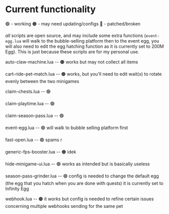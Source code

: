 # Current functionality

🟢 - working
🟠 - may need updating/configs
🔴 - patched/broken

*all* scripts are open source, and may include some extra functions (`event-egg.lua` will walk to the bubble-selling platform then to the event egg, you will also need to edit the egg hatching function as it is currently set to 200M Egg). This is just because these scripts are for my personal use.

auto-claw-machine.lua -- 🟠 works but may not collect all items

cart-ride-pet-match.lua -- 🟠 works, but you'll need to edit wait(x) to rotate evenly between the two minigames

claim-chests.lua -- 🟢 

claim-playtime.lua -- 🟢

claim-season-pass.lua -- 🟢

event-egg.lua -- 🟢 will walk to bubble selling platform first

fast-open.lua -- 🟢 spams r

generic-fps-booster.lua -- 🟠 idek

hide-minigame-ui.lua -- 🟢 works as intended but is basically useless

season-pass-grinder.lua -- 🟢 config is needed to change the default egg (the egg that you hatch when you are done with quests) it is currently set to Infinity Egg

webhook.lua -- 🟠 it works but config is needed to refine certain issues concerning multiple webhooks sending for the same pet
